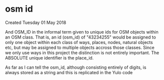 # osm id
Created Tuesday 01 May 2018

And OSM_ID in the informal term given to unique ids for OSM objects within an OSM class. That is, an id (osm_id) of "43234255" would be assigned to only one object within each class of ways, places, nodes, natural objects etc, but may be assigned to multiple objects accross those classes. Since we only use ways in this project the distinction is not entirely important. The ABSOLUTE unique identifier is the place_id.

As far as I can tell the osm_id, although consisting entirely of digits, is always stored as a string and this is replicated in the Yulo code

